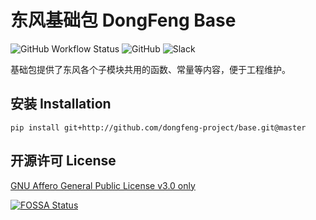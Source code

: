 # 东风基础包 DongFeng Base

![GitHub Workflow Status](https://img.shields.io/github/workflow/status/dongfeng-project/base/CI?style=flat-square)
![GitHub](https://img.shields.io/github/license/dongfeng-project/base?style=flat-square)
![Slack](https://img.shields.io/badge/slack-join_chat-brightgreen?style=flat-square&logo=slack&link=https://join.slack.com/t/dong-feng/shared_invite/enQtODI5MjQwNDE5MTQxLWE2YWE5YWM2MDY4NTBhOTI0ODhmY2I1ZDQ1NTQ4YmY1ZmVlNTJkMzNiZjYxODgwYzgwODJhZTA4MDEzNTJmMTA)

基础包提供了东风各个子模块共用的函数、常量等内容，便于工程维护。

## 安装 Installation

```shell script
pip install git+http://github.com/dongfeng-project/base.git@master
```

## 开源许可 License

[GNU Affero General Public License v3.0 only](https://github.com/dongfeng-project/documents/blob/master/LICENSE)

[![FOSSA Status](https://app.fossa.io/api/projects/git%2Bgithub.com%2Fdongfeng-project%2Fbase.svg?type=large)](https://app.fossa.io/projects/git%2Bgithub.com%2Fdongfeng-project%2Fbase?ref=badge_large)
